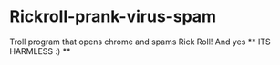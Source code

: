 # Rickroll-prank-virus-spam
Troll program that opens chrome and spams Rick Roll!
                    And yes
              ** ITS HARMLESS :) **
